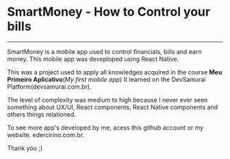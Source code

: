 # SmartMoney - How to Control your bills

------------


SmartMoney is a mobile app used to control financials, bills and earn money. This mobile app was deveploped using React Native.  
  
This was a project used to apply all knowledges acquired in the course **Meu Primeiro Aplicativo**(*My first mobile app*) It learned on the DevSamurai Platform(devsamurai.com.br).  
  
The level of complexity was medium to high because I never ever seen something about UX/UI, React components, React Native components and others things relationed.  
  
To see more app's developed by me, acess this github account or my website. edercirino.com.br.

Thank you ;)